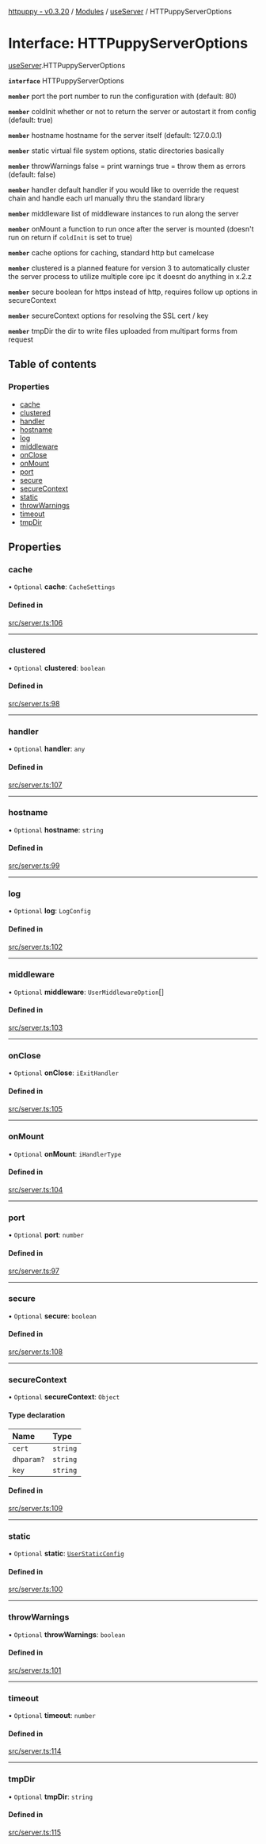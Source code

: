 [httpuppy - v0.3.20](../README.md) / [Modules](../modules.md) / [useServer](../modules/useServer.md) / HTTPuppyServerOptions

# Interface: HTTPuppyServerOptions

[useServer](../modules/useServer.md).HTTPuppyServerOptions

**`interface`** HTTPuppyServerOptions

**`member`** port the port number to run the configuration with (default: 80)

**`member`** coldInit whether or not to return the server or autostart it from config (default: true)

**`member`** hostname hostname for the server itself (default: 127.0.0.1)

**`member`** static virtual file system options, static directories basically

**`member`** throwWarnings false = print warnings true = throw them as errors (default: false)

**`member`** handler default handler if you would like to override the request chain and handle each url manually thru the standard library

**`member`** middleware list of middleware instances to run along the server

**`member`** onMount a function to run once after the server is mounted (doesn't run on return if `coldInit` is set to true)

**`member`** cache options for caching, standard http but camelcase

**`member`** clustered is a planned feature for version 3 to automatically cluster the server process to utilize multiple core ipc it doesnt do anything in x.2.z

**`member`** secure boolean for https instead of http, requires follow up options in secureContext

**`member`** secureContext options for resolving the SSL cert / key

**`member`** tmpDir the dir to write files uploaded from multipart forms from request

## Table of contents

### Properties

- [cache](useServer.HTTPuppyServerOptions.md#cache)
- [clustered](useServer.HTTPuppyServerOptions.md#clustered)
- [handler](useServer.HTTPuppyServerOptions.md#handler)
- [hostname](useServer.HTTPuppyServerOptions.md#hostname)
- [log](useServer.HTTPuppyServerOptions.md#log)
- [middleware](useServer.HTTPuppyServerOptions.md#middleware)
- [onClose](useServer.HTTPuppyServerOptions.md#onclose)
- [onMount](useServer.HTTPuppyServerOptions.md#onmount)
- [port](useServer.HTTPuppyServerOptions.md#port)
- [secure](useServer.HTTPuppyServerOptions.md#secure)
- [secureContext](useServer.HTTPuppyServerOptions.md#securecontext)
- [static](useServer.HTTPuppyServerOptions.md#static)
- [throwWarnings](useServer.HTTPuppyServerOptions.md#throwwarnings)
- [timeout](useServer.HTTPuppyServerOptions.md#timeout)
- [tmpDir](useServer.HTTPuppyServerOptions.md#tmpdir)

## Properties

### cache

• `Optional` **cache**: `CacheSettings`

#### Defined in

[src/server.ts:106](https://github.com/abschill/httpuppy/blob/d0236d9/src/server.ts#L106)

___

### clustered

• `Optional` **clustered**: `boolean`

#### Defined in

[src/server.ts:98](https://github.com/abschill/httpuppy/blob/d0236d9/src/server.ts#L98)

___

### handler

• `Optional` **handler**: `any`

#### Defined in

[src/server.ts:107](https://github.com/abschill/httpuppy/blob/d0236d9/src/server.ts#L107)

___

### hostname

• `Optional` **hostname**: `string`

#### Defined in

[src/server.ts:99](https://github.com/abschill/httpuppy/blob/d0236d9/src/server.ts#L99)

___

### log

• `Optional` **log**: `LogConfig`

#### Defined in

[src/server.ts:102](https://github.com/abschill/httpuppy/blob/d0236d9/src/server.ts#L102)

___

### middleware

• `Optional` **middleware**: `UserMiddlewareOption`[]

#### Defined in

[src/server.ts:103](https://github.com/abschill/httpuppy/blob/d0236d9/src/server.ts#L103)

___

### onClose

• `Optional` **onClose**: `iExitHandler`

#### Defined in

[src/server.ts:105](https://github.com/abschill/httpuppy/blob/d0236d9/src/server.ts#L105)

___

### onMount

• `Optional` **onMount**: `iHandlerType`

#### Defined in

[src/server.ts:104](https://github.com/abschill/httpuppy/blob/d0236d9/src/server.ts#L104)

___

### port

• `Optional` **port**: `number`

#### Defined in

[src/server.ts:97](https://github.com/abschill/httpuppy/blob/d0236d9/src/server.ts#L97)

___

### secure

• `Optional` **secure**: `boolean`

#### Defined in

[src/server.ts:108](https://github.com/abschill/httpuppy/blob/d0236d9/src/server.ts#L108)

___

### secureContext

• `Optional` **secureContext**: `Object`

#### Type declaration

| Name | Type |
| :------ | :------ |
| `cert` | `string` |
| `dhparam?` | `string` |
| `key` | `string` |

#### Defined in

[src/server.ts:109](https://github.com/abschill/httpuppy/blob/d0236d9/src/server.ts#L109)

___

### static

• `Optional` **static**: [`UserStaticConfig`](../modules/useServer.md#userstaticconfig)

#### Defined in

[src/server.ts:100](https://github.com/abschill/httpuppy/blob/d0236d9/src/server.ts#L100)

___

### throwWarnings

• `Optional` **throwWarnings**: `boolean`

#### Defined in

[src/server.ts:101](https://github.com/abschill/httpuppy/blob/d0236d9/src/server.ts#L101)

___

### timeout

• `Optional` **timeout**: `number`

#### Defined in

[src/server.ts:114](https://github.com/abschill/httpuppy/blob/d0236d9/src/server.ts#L114)

___

### tmpDir

• `Optional` **tmpDir**: `string`

#### Defined in

[src/server.ts:115](https://github.com/abschill/httpuppy/blob/d0236d9/src/server.ts#L115)
